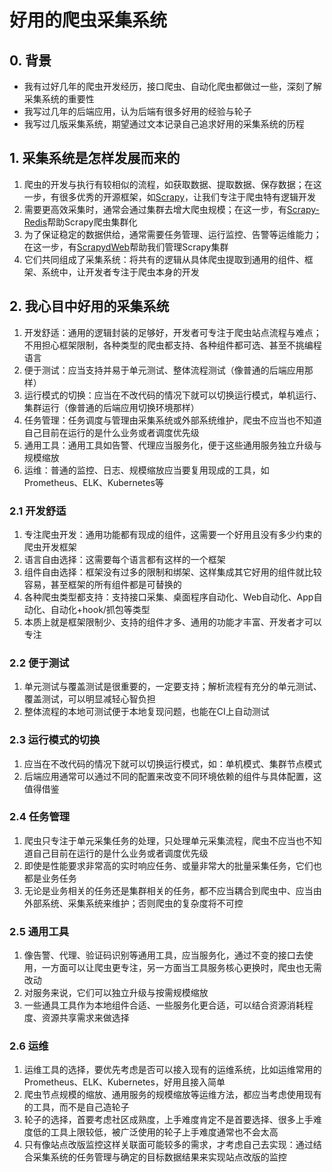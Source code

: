 # 好用的爬虫采集系统

## 0. 背景

* 我有过好几年的爬虫开发经历，接口爬虫、自动化爬虫都做过一些，深刻了解采集系统的重要性
* 我写过几年的后端应用，认为后端有很多好用的经验与轮子
* 我写过几版采集系统，期望通过文本记录自己追求好用的采集系统的历程

## 1. 采集系统是怎样发展而来的

1. 爬虫的开发与执行有较相似的流程，如获取数据、提取数据、保存数据；在这一步，有很多优秀的开源框架，如[Scrapy](https://github.com/scrapy/scrapy)，让我们专注于爬虫特有逻辑开发
2. 需要更高效采集时，通常会通过集群去增大爬虫规模；在这一步，有[Scrapy-Redis](https://github.com/rmax/scrapy-redis)帮助Scrapy爬虫集群化
3. 为了保证稳定的数据供给，通常需要任务管理、运行监控、告警等运维能力；在这一步，有[ScrapydWeb](https://github.com/my8100/scrapydweb)帮助我们管理Scrapy集群
4. 它们共同组成了采集系统：将共有的逻辑从具体爬虫提取到通用的组件、框架、系统中，让开发者专注于爬虫本身的开发

## 2. 我心目中好用的采集系统

1. 开发舒适：通用的逻辑封装的足够好，开发者可专注于爬虫站点流程与难点；不用担心框架限制，各种类型的爬虫都支持、各种组件都可选、甚至不挑编程语言
2. 便于测试：应当支持并易于单元测试、整体流程测试（像普通的后端应用那样）
3. 运行模式的切换：应当在不改代码的情况下就可以切换运行模式，单机运行、集群运行（像普通的后端应用切换环境那样）
4. 任务管理：任务调度与管理由采集系统或外部系统维护，爬虫不应当也不知道自己目前在运行的是什么业务或者调度优先级
5. 通用工具：通用工具如告警、代理应当服务化，便于这些通用服务独立升级与规模缩放
6. 运维：普通的监控、日志、规模缩放应当要复用现成的工具，如Prometheus、ELK、Kubernetes等

### 2.1 开发舒适

1. 专注爬虫开发：通用功能都有现成的组件，这需要一个好用且没有多少约束的爬虫开发框架
2. 语言自由选择：这需要每个语言都有这样的一个框架
3. 组件自由选择：框架没有过多的限制和绑架、这样集成其它好用的组件就比较容易，甚至框架的所有组件都是可替换的
4. 各种爬虫类型都支持：支持接口采集、桌面程序自动化、Web自动化、App自动化、自动化+hook/抓包等类型
5. 本质上就是框架限制少、支持的组件才多、通用的功能才丰富、开发者才可以专注

### 2.2 便于测试

1. 单元测试与覆盖测试是很重要的，一定要支持；解析流程有充分的单元测试、覆盖测试，可以明显减轻心智负担
2. 整体流程的本地可测试便于本地复现问题，也能在CI上自动测试

### 2.3 运行模式的切换

1. 应当在不改代码的情况下就可以切换运行模式，如：单机模式、集群节点模式
2. 后端应用通常可以通过不同的配置来改变不同环境依赖的组件与具体配置，这值得借鉴

### 2.4 任务管理

1. 爬虫只专注于单元采集任务的处理，只处理单元采集流程，爬虫不应当也不知道自己目前在运行的是什么业务或者调度优先级
2. 即使是性能要求非常高的实时响应任务、或量非常大的批量采集任务，它们也都是业务任务
3. 无论是业务相关的任务还是集群相关的任务，都不应当耦合到爬虫中、应当由外部系统、采集系统来维护；否则爬虫的复杂度将不可控

### 2.5 通用工具

1. 像告警、代理、验证码识别等通用工具，应当服务化，通过不变的接口去使用，一方面可以让爬虫更专注，另一方面当工具服务核心更换时，爬虫也无需改动
2. 对服务来说，它们可以独立升级与按需规模缩放
3. 一些通具工具作为本地组件合适、一些服务化更合适，可以结合资源消耗程度、资源共享需求来做选择

### 2.6 运维

1. 运维工具的选择，要优先考虑是否可以接入现有的运维系统，比如运维常用的Prometheus、ELK、Kubernetes，好用且接入简单
2. 爬虫节点规模的缩放、通用服务的规模缩放等运维方法，都应当考虑使用现有的工具，而不是自己造轮子
3. 轮子的选择，首要考虑社区成熟度，上手难度肯定不是首要选择、很多上手难度低的工具上限较低，被广泛使用的轮子上手难度通常也不会太高
4. 只有像站点改版监控这样关联面可能较多的需求，才考虑自己去实现：通过结合采集系统的任务管理与确定的目标数据结果来实现站点改版的监控

